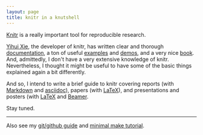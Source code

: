 ```yaml
---
layout: page
title: knitr in a knutshell
---
```


[Knitr](http://yihui.name/knitr/) is a really important tool for
reproducible research.

[Yihui Xie](http://yihui.name/), the developer of knitr, has written
clear and thorough [documentation](http://yihui.name/knitr/), a ton of
useful
[examples](https://github.com/yihui/knitr/tree/master/vignettes) and
[demos](http://yihui.name/knitr/demos), and a very nice
[book](http://www.amazon.com/exec/obidos/ASIN/1482203537/7210-20).
And, admittedly, I don't have a very extensive knowledge of knitr.
Nevertheless, I thought it might be useful to have some of the basic things
explained again a bit differently.

And so, I intend to write a brief guide to knitr covering reports (with
[Markdown](http://daringfireball.net/projects/markdown/) and
[asciidoc](http://www.methods.co.nz/asciidoc/)), papers (with
[LaTeX](http://www.latex-project.org)), and presentations and posters
(with [LaTeX](http://www.latex-project.org) and
[Beamer](http://en.wikipedia.org/wiki/Beamer_(LaTeX)).



Stay tuned.

---

Also see my
[git/github guide](http://kbroman.github.io/github_tutorial) and
[minimal make tutorial](http://kbroman.github.io/minimal_make).
